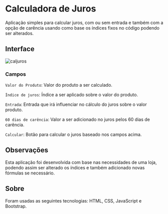 # Calculadora de Juros

Aplicação simples para calcular juros, com ou sem entrada e também com a opção de carência usando como base os índices fixos no código podendo ser alterados.

## Interface

![caljuros](https://user-images.githubusercontent.com/74942532/139516706-002ca5da-fed9-4a42-a8a9-17d9ea9dd7be.png)

### Campos

`Valor do Produto`: Valor do produto a ser calculado.

`Índice de juros`: Índice a ser aplicado sobre o valor do produto. 

`Entrada`: Entrada que irá influenciar no cálculo do juros sobre o valor produto. 

`60 dias de carência`: Valor a ser adicionado no juros pelos 60 dias de carência. 

`Calcular`: Botão para calcular o juros baseado nos campos acima. 

## Observações

Esta aplicação foi desenvolvida com base nas necessidades de uma loja, podendo assim ser alterado os índices e também adicionado novas fórmulas se necessário.

## Sobre

Foram usadas as seguintes tecnologias: HTML, CSS, JavaScript e Bootstrap.

